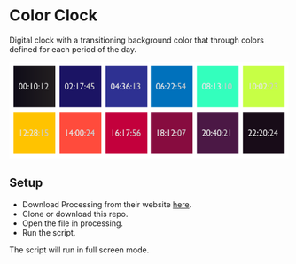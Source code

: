 # Color Clock
Digital clock with a transitioning background color that through colors defined for each period of the day.

![Color Clock images](https://github.com/MOctavio/color_clock/blob/master/color_clock.png?raw=true "Color Clock")

## Setup
- Download Processing from their website [here](https://processing.org/download/).
- Clone or download this repo.
- Open the file in processing.
- Run the script.

The script will run in full screen mode.
